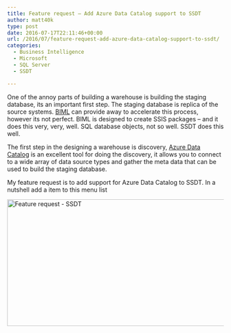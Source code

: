 ```yaml
---
title: Feature request – Add Azure Data Catalog support to SSDT
author: matt40k
type: post
date: 2016-07-17T22:11:46+00:00
url: /2016/07/feature-request-add-azure-data-catalog-support-to-ssdt/
categories:
  - Business Intelligence
  - Microsoft
  - SQL Server
  - SSDT

---
```

One of the annoy parts of building a warehouse is building the staging database, its an important first step. The staging database is replica of the source systems. <a href="http://bimlscript.com/" target="_blank" rel="nofollow">BIML</a> can provide away to accelerate this process, however its not perfect. BIML is designed to create SSIS packages &#8211; and it does this very, very, well. SQL database objects, not so well. SSDT does this well.

The first step in the designing a warehouse is discovery, <a href="https://azure.microsoft.com/en-gb/services/data-catalog/" target="_blank" rel="nofollow">Azure Data Catalog</a> is an excellent tool for doing the discovery, it allows you to connect to a wide array of data source types and gather the meta data that can be used to build the staging database.

My feature request is to add support for Azure Data Catalog to SSDT. In a nutshell add a item to this menu list

<a href="//matt40k.uk/img/2016/07/IWouldLike.png" target="_blank" rel="nofollow"><img class="alignnone size-full wp-image-795" src="//matt40k.uk/img/2016/07/IWouldLike.png" alt="Feature request - SSDT" width="727" height="294" srcset="//matt40k.uk/img/2016/07/IWouldLike.png 727w, //matt40k.uk/img/2016/07/IWouldLike-300x121.png 300w" sizes="(max-width: 727px) 100vw, 727px" /></a>

&nbsp;
